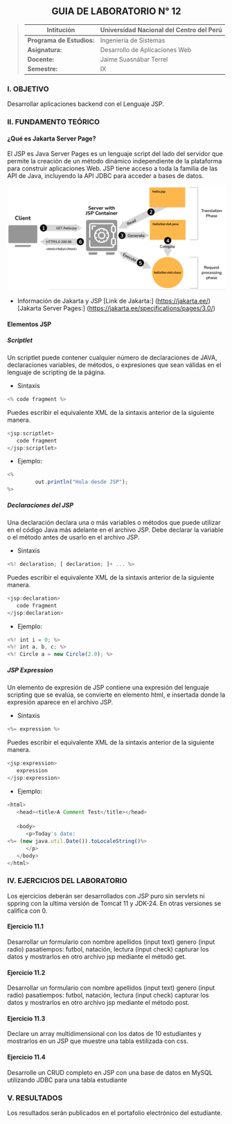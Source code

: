 ## <center>GUIA DE LABORATORIO N° 12<center>
>Intitución                 |Universidad Nacional del Centro del Perú   |
>-------------------------  | ------------------------------            |
>**Programa de Estudios:**  | Ingeniería de Sistemas                    |
>**Asignatura:**            | Desarrollo de Aplicaciones Web            |
>**Docente:**               | Jaime Suasnábar Terrel                    |
>**Semestre:**              | IX                                        |
### I. OBJETIVO
Desarrollar aplicaciones backend con el Lenguaje JSP.

### II. FUNDAMENTO TEÓRICO
#### ¿Qué es Jakarta Server Page?
El JSP es Java Server Pages es un lenguaje script del lado del servidor que permite la creación de un método dinámico independiente de la plataforma para construir aplicaciones Web. JSP tiene acceso a toda la familia de las API de Java, incluyendo la API JDBC para acceder a bases de datos. 

![imagen](./assets/jsp.png)

* Información de Jakarta y JSP
[Link de Jakarta:] (https://jakarta.ee/) 
[Jakarta Server Pages:] (https://jakarta.ee/specifications/pages/3.0/) 

#### Elementos JSP
##### Scriptlet
Un scriptlet puede contener cualquier número de declaraciones de JAVA, declaraciones variables, de métodos, o expresiones que sean válidas en el lenguaje de scripting de la página.
* Sintaxis
```js
<% code fragment %>
```
Puedes escribir el equivalente XML de la sintaxis anterior de la siguiente manera.
```js
<jsp:scriptlet>
   code fragment
</jsp:scriptlet>
```
* Ejemplo:
```js
<%
         out.println("Hola desde JSP");
%>
```
##### Declaraciones del JSP
Una declaración declara una o más variables o métodos que puede utilizar en el código Java más adelante en el archivo JSP. Debe declarar la variable o el método antes de usarlo en el archivo JSP.

* Sintaxis
```js
<%! declaration; [ declaration; ]+ ... %>
```
Puedes escribir el equivalente XML de la sintaxis anterior de la siguiente manera.
```js
<jsp:declaration>
   code fragment
</jsp:declaration>
```
* Ejemplo:
```js
<%! int i = 0; %> 
<%! int a, b, c; %> 
<%! Circle a = new Circle(2.0); %>
```
##### JSP Expression
Un elemento de expresión de JSP contiene una expresión del lenguaje scripting que se evalúa, se convierte en elemento html, e insertada donde la expresión aparece en el archivo JSP.
* Sintaxis
```js
<%= expression %>
```
Puedes escribir el equivalente XML de la sintaxis anterior de la siguiente manera.
```js
<jsp:expression>
   expression
</jsp:expression>
```
* Ejemplo:
```js
<html> 
   <head><title>A Comment Test</title></head> 
   
   <body>
      <p>Today's date: 
<%= (new java.util.Date()).toLocaleString()%>
      </p>
   </body> 
</html>
```
### IV. EJERCICIOS DEL LABORATORIO
Los ejercicios deberán ser desarrollados con JSP puro sin servlets ni sppring con la ultima versión de Tomcat 11 y JDK-24. En otras versiones se califica con 0.
#### Ejercicio 11.1
Desarrollar un formulario con nombre apellidos (input text) genero (input radio) pasatiempos: futbol, natación, lectura (input check) capturar los datos y mostrarlos en otro archivo jsp mediante el método get. 

#### Ejercicio 11.2
Desarrollar un formulario con nombre apellidos (input text) genero (input radio) pasatiempos: futbol, natación, lectura (input check) capturar los datos y mostrarlos en otro archivo jsp mediante el método post. 


#### Ejercicio 11.3
Declare un array multidimensional con los datos de 10 estudiantes y mostrarlos en un JSP que muestre una tabla estilizada con css. 

#### Ejercicio 11.4
Desarrolle un CRUD completo en JSP con una base de datos en MySQL utilizando JDBC para una tabla estudiante


### V. RESULTADOS
Los resultados serán publicados en el portafolio electrónico del estudiante.